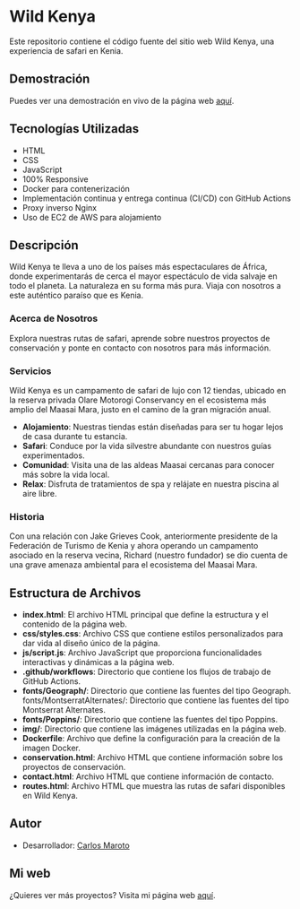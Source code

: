 # Wild Kenya 

Este repositorio contiene el código fuente del sitio web Wild Kenya, una experiencia de safari en Kenia.

## Demostración

Puedes ver una demostración en vivo de la página web [aquí](https://safari.carlosmaroto-daweb.com).

## Tecnologías Utilizadas

- HTML
- CSS
- JavaScript
- 100% Responsive
- Docker para contenerización
- Implementación continua y entrega continua (CI/CD) con GitHub Actions
- Proxy inverso Nginx
- Uso de EC2 de AWS para alojamiento

## Descripción

Wild Kenya te lleva a uno de los países más espectaculares de África, donde experimentarás de cerca el mayor espectáculo de vida salvaje en todo el planeta. La naturaleza en su forma más pura. Viaja con nosotros a este auténtico paraíso que es Kenia.

### Acerca de Nosotros

Explora nuestras rutas de safari, aprende sobre nuestros proyectos de conservación y ponte en contacto con nosotros para más información.

### Servicios

Wild Kenya es un campamento de safari de lujo con 12 tiendas, ubicado en la reserva privada Olare Motorogi Conservancy en el ecosistema más amplio del Maasai Mara, justo en el camino de la gran migración anual.

- **Alojamiento**: Nuestras tiendas están diseñadas para ser tu hogar lejos de casa durante tu estancia.
- **Safari**: Conduce por la vida silvestre abundante con nuestros guías experimentados.
- **Comunidad**: Visita una de las aldeas Maasai cercanas para conocer más sobre la vida local.
- **Relax**: Disfruta de tratamientos de spa y relájate en nuestra piscina al aire libre.

### Historia

Con una relación con Jake Grieves Cook, anteriormente presidente de la Federación de Turismo de Kenia y ahora operando un campamento asociado en la reserva vecina, Richard (nuestro fundador) se dio cuenta de una grave amenaza ambiental para el ecosistema del Maasai Mara.

## Estructura de Archivos

- **index.html**: El archivo HTML principal que define la estructura y el contenido de la página web.
- **css/styles.css**: Archivo CSS que contiene estilos personalizados para dar vida al diseño único de la página.
- **js/script.js**: Archivo JavaScript que proporciona funcionalidades interactivas y dinámicas a la página web.
- **.github/workflows**: Directorio que contiene los flujos de trabajo de GitHub Actions.
- **fonts/Geograph/**: Directorio que contiene las fuentes del tipo Geograph.
fonts/MontserratAlternates/: Directorio que contiene las fuentes del tipo Montserrat Alternates.
- **fonts/Poppins/**: Directorio que contiene las fuentes del tipo Poppins.
- **img/**: Directorio que contiene las imágenes utilizadas en la página web.
- **Dockerfile**: Archivo que define la configuración para la creación de la imagen Docker.
- **conservation.html**: Archivo HTML que contiene información sobre los proyectos de conservación.
- **contact.html**: Archivo HTML que contiene información de contacto.
- **routes.html**: Archivo HTML que muestra las rutas de safari disponibles en Wild Kenya.

## Autor

- Desarrollador: [Carlos Maroto](https://github.com/carlosmaroto-daweb)

## Mi web

¿Quieres ver más proyectos? Visita mi página web [aquí](https://www.carlosmaroto-daweb.com).
